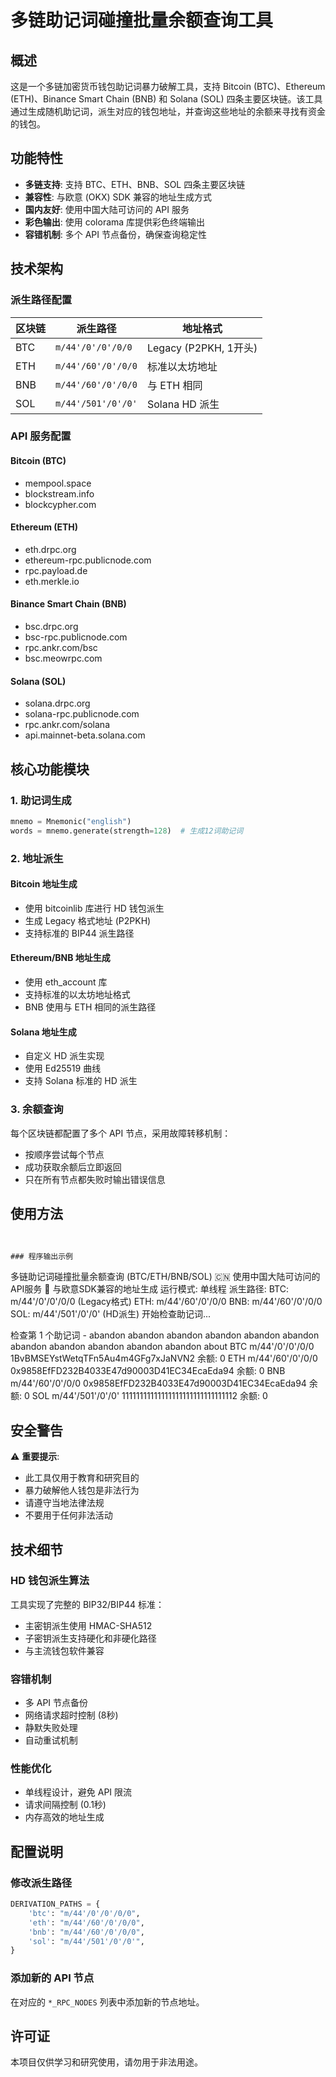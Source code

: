 # 多链助记词碰撞批量余额查询工具

## 概述

这是一个多链加密货币钱包助记词暴力破解工具，支持 Bitcoin (BTC)、Ethereum (ETH)、Binance Smart Chain (BNB) 和 Solana (SOL) 四条主要区块链。该工具通过生成随机助记词，派生对应的钱包地址，并查询这些地址的余额来寻找有资金的钱包。

## 功能特性

- **多链支持**: 支持 BTC、ETH、BNB、SOL 四条主要区块链
- **兼容性**: 与欧意 (OKX) SDK 兼容的地址生成方式
- **国内友好**: 使用中国大陆可访问的 API 服务
- **彩色输出**: 使用 colorama 库提供彩色终端输出
- **容错机制**: 多个 API 节点备份，确保查询稳定性

## 技术架构

### 派生路径配置

| 区块链 | 派生路径 | 地址格式 |
|--------|----------|----------|
| BTC | `m/44'/0'/0'/0/0` | Legacy (P2PKH, 1开头) |
| ETH | `m/44'/60'/0'/0/0` | 标准以太坊地址 |
| BNB | `m/44'/60'/0'/0/0` | 与 ETH 相同 |
| SOL | `m/44'/501'/0'/0'` | Solana HD 派生 |

### API 服务配置

#### Bitcoin (BTC)
- mempool.space
- blockstream.info  
- blockcypher.com

#### Ethereum (ETH)
- eth.drpc.org
- ethereum-rpc.publicnode.com
- rpc.payload.de
- eth.merkle.io

#### Binance Smart Chain (BNB)
- bsc.drpc.org
- bsc-rpc.publicnode.com
- rpc.ankr.com/bsc
- bsc.meowrpc.com

#### Solana (SOL)
- solana.drpc.org
- solana-rpc.publicnode.com
- rpc.ankr.com/solana
- api.mainnet-beta.solana.com

## 核心功能模块

### 1. 助记词生成
```python
mnemo = Mnemonic("english")
words = mnemo.generate(strength=128)  # 生成12词助记词
```

### 2. 地址派生

#### Bitcoin 地址生成
- 使用 bitcoinlib 库进行 HD 钱包派生
- 生成 Legacy 格式地址 (P2PKH)
- 支持标准的 BIP44 派生路径

#### Ethereum/BNB 地址生成
- 使用 eth_account 库
- 支持标准的以太坊地址格式
- BNB 使用与 ETH 相同的派生路径

#### Solana 地址生成
- 自定义 HD 派生实现
- 使用 Ed25519 曲线
- 支持 Solana 标准的 HD 派生

### 3. 余额查询

每个区块链都配置了多个 API 节点，采用故障转移机制：
- 按顺序尝试每个节点
- 成功获取余额后立即返回
- 只在所有节点都失败时输出错误信息


## 使用方法

``` ![image](https://github.com/user-attachments/assets/785a7434-f345-4ccc-9ce5-d252ba985a15)


### 程序输出示例
```
多链助记词碰撞批量余额查询 (BTC/ETH/BNB/SOL)
🇨🇳 使用中国大陆可访问的API服务
🔗 与欧意SDK兼容的地址生成
运行模式: 单线程
派生路径:
  BTC: m/44'/0'/0'/0/0 (Legacy格式)
  ETH: m/44'/60'/0'/0/0
  BNB: m/44'/60'/0'/0/0
  SOL: m/44'/501'/0'/0' (HD派生)
开始检查助记词...

检查第 1 个助记词 - abandon abandon abandon abandon abandon abandon abandon abandon abandon abandon abandon about
BTC m/44'/0'/0'/0/0 1BvBMSEYstWetqTFn5Au4m4GFg7xJaNVN2 余额: 0
ETH m/44'/60'/0'/0/0 0x9858EfFD232B4033E47d90003D41EC34EcaEda94 余额: 0
BNB m/44'/60'/0'/0/0 0x9858EfFD232B4033E47d90003D41EC34EcaEda94 余额: 0
SOL m/44'/501'/0'/0' 11111111111111111111111111111112 余额: 0

## 安全警告

⚠️ **重要提示**: 
- 此工具仅用于教育和研究目的
- 暴力破解他人钱包是非法行为
- 请遵守当地法律法规
- 不要用于任何非法活动

## 技术细节

### HD 钱包派生算法
工具实现了完整的 BIP32/BIP44 标准：
- 主密钥派生使用 HMAC-SHA512
- 子密钥派生支持硬化和非硬化路径
- 与主流钱包软件兼容

### 容错机制
- 多 API 节点备份
- 网络请求超时控制 (8秒)
- 静默失败处理
- 自动重试机制

### 性能优化
- 单线程设计，避免 API 限流
- 请求间隔控制 (0.1秒)
- 内存高效的地址生成

## 配置说明


### 修改派生路径
```python
DERIVATION_PATHS = {
    'btc': "m/44'/0'/0'/0/0",
    'eth': "m/44'/60'/0'/0/0", 
    'bnb': "m/44'/60'/0'/0/0",
    'sol': "m/44'/501'/0'/0'",
}
```

### 添加新的 API 节点
在对应的 `*_RPC_NODES` 列表中添加新的节点地址。

## 许可证

本项目仅供学习和研究使用，请勿用于非法用途。
